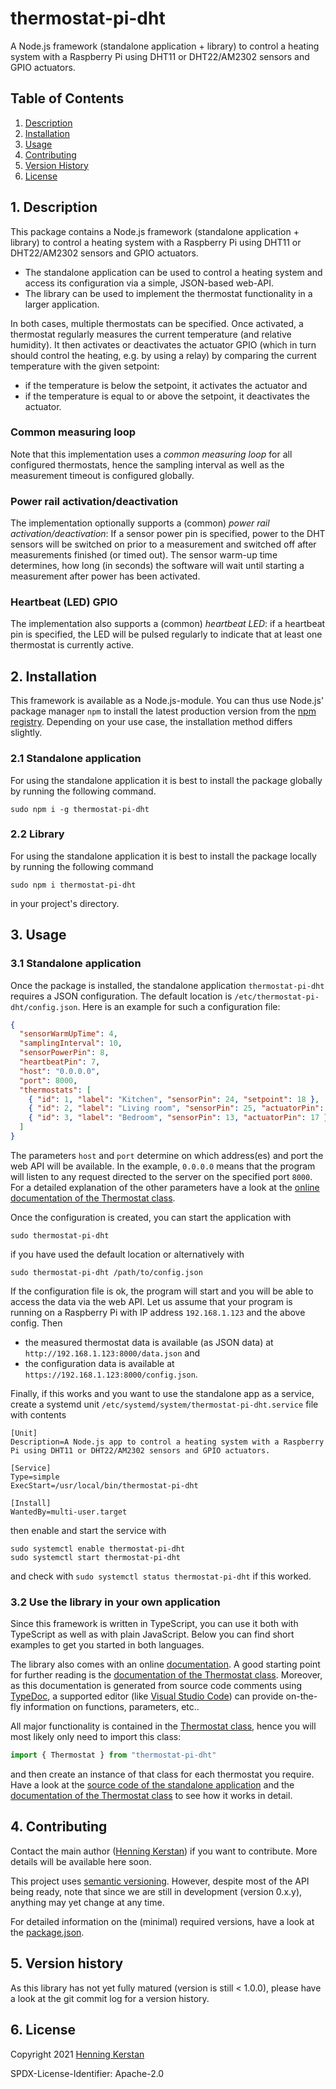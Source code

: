 # thermostat-pi-dht
A Node.js framework (standalone application + library) to control a heating system with a Raspberry Pi using DHT11 or DHT22/AM2302 sensors and GPIO actuators. 


## Table of Contents
1. [Description](#1-description)
1. [Installation](#2-installation)
1. [Usage](#3-usage)
1. [Contributing](#4-contributing)
1. [Version History](#5-version-history)
1. [License](#6-license)


## 1. Description 
This package contains a Node.js framework (standalone application + library) to control a heating system with a Raspberry Pi using DHT11 or DHT22/AM2302 sensors and GPIO actuators. 

- The standalone application can be used to control a heating system and access its configuration via a simple, JSON-based web-API.
- The library can be used to implement the thermostat functionality in a larger application.

In both cases, multiple thermostats can be specified. Once activated, a thermostat regularly measures the current temperature (and relative humidity). It then activates or deactivates the  actuator GPIO (which in turn should control the heating, e.g. by using a relay) by comparing the current temperature with the given setpoint:
- if the temperature is below the setpoint, it activates the actuator and
- if the temperature is equal to or above the setpoint, it deactivates the actuator.

### Common measuring loop
Note that this implementation uses a *common measuring loop* for all configured thermostats, hence the sampling interval as well as the measurement timeout is configured globally.

### Power rail activation/deactivation
The implementation optionally supports a (common) *power rail activation/deactivation*: If a sensor power pin is specified, power to the DHT sensors will be switched on prior to a measurement and switched off after measurements finished (or timed out). The sensor warm-up time determines, how long (in seconds) the software will wait until starting a measurement after power has been activated.

### Heartbeat (LED) GPIO
The implementation also supports a (common) *heartbeat LED*: if a heartbeat pin is specified, the LED will be pulsed regularly to indicate that at least one thermostat is currently active.

## 2. Installation
This framework is available as a Node.js-module. You can thus use Node.js' package manager `npm` to install the latest production version from the [npm registry](https://npmjs.com). Depending on your use case, the installation method differs slightly. 

### 2.1 Standalone application
For using the standalone application it is best to install the package globally by running the following command.

    sudo npm i -g thermostat-pi-dht


### 2.2 Library 
For using the standalone application it is best to install the package locally by running the following command

    sudo npm i thermostat-pi-dht

in your project's directory.


## 3. Usage
### 3.1 Standalone application
Once the package is installed, the standalone application `thermostat-pi-dht` requires a JSON configuration. The default location is `/etc/thermostat-pi-dht/config.json`.  Here is an example for such a configuration file:
```JSON
{
  "sensorWarmUpTime": 4,
  "samplingInterval": 10,
  "sensorPowerPin": 8,
  "heartbeatPin": 7,
  "host": "0.0.0.0",
  "port": 8000,
  "thermostats": [
    { "id": 1, "label": "Kitchen", "sensorPin": 24, "setpoint": 18 },
    { "id": 2, "label": "Living room", "sensorPin": 25, "actuatorPin": 11 },
    { "id": 3, "label": "Bedroom", "sensorPin": 13, "actuatorPin": 17 },
  ]
}
```
The parameters `host` and `port` determine on which address(es) and port the web API will be available. In the example, `0.0.0.0` means that the program will listen to any request directed to the server on the specified port `8000`. For a detailed explanation of the other parameters have a look at the [online documentation of the Thermostat class](https://henningkerstan.github.io/thermostat-pi-dht/classes/Thermostat.Thermostat-1.html). 

Once the configuration is created, you can start the application with
```
sudo thermostat-pi-dht
```
if you have used the default location or alternatively with
```
sudo thermostat-pi-dht /path/to/config.json
```
If the configuration file is ok, the program will start and you will be able to access the data via the web API. Let us assume that your program is running on a Raspberry Pi with IP address `192.168.1.123` and the above config. Then
- the measured thermostat data is available (as JSON data) at `http://192.168.1.123:8000/data.json` and
- the configuration data is available at `https://192.168.1.123:8000/config.json`.

Finally, if this works and you want to use the standalone app as a service, create a systemd unit `/etc/systemd/system/thermostat-pi-dht.service` file with contents
```
[Unit]
Description=A Node.js app to control a heating system with a Raspberry Pi using DHT11 or DHT22/AM2302 sensors and GPIO actuators.

[Service]
Type=simple
ExecStart=/usr/local/bin/thermostat-pi-dht

[Install]
WantedBy=multi-user.target
```
then enable and start the service with
```
sudo systemctl enable thermostat-pi-dht
sudo systemctl start thermostat-pi-dht
```
and check with `sudo systemctl status thermostat-pi-dht` if this worked.


### 3.2 Use the library in your own application
Since this framework is written in TypeScript, you can use it both with TypeScript as well as with plain JavaScript. Below you can find short examples to get you started in both languages. 

The library also comes with an online [documentation](https://henningkerstan.github.io/thermostat-pi-dht/). A good starting point for further reading is the [documentation of the Thermostat class](https://henningkerstan.github.io/thermostat-pi-dht/classes/Thermostat.Thermostat-1.html). Moreover, as this documentation is generated from source code comments using [TypeDoc](https://typedoc.org), a supported editor (like [Visual Studio Code](https://code.visualstudio.com/)) can provide on-the-fly information on functions, parameters, etc..

All major functionality is contained in the [Thermostat class](https://henningkerstan.github.io/thermostat-pi-dht/classes/Thermostat.Thermostat-1.html), hence you will most likely only need to import this class:
```typescript
import { Thermostat } from "thermostat-pi-dht"
```
and then create an instance of that class for each thermostat you require. Have a look at the [source code of the standalone application](https://github.com/henningkerstan/thermostat-pi-dht/blob/main/src/thermostat-pi-dht.ts) and the [documentation of the Thermostat class](https://henningkerstan.github.io/thermostat-pi-dht/classes/Thermostat.Thermostat-1.html) to see how it works in detail.

## 4. Contributing
Contact the main author ([Henning Kerstan](https://henningkerstan.de)) if you want to contribute. More details will be available here soon.

This project uses [semantic versioning](https://semver.org/). However, despite most of the API being ready, note that since we are still in development (version 0.x.y), anything may yet change at any time. 

For detailed information on the (minimal) required versions, have a look at the [package.json](https://github.com/henningkerstan/enocean-core/blob/main/package.json).

## 5. Version history
As this library has not yet fully matured (version is still < 1.0.0), please have a look at the git commit log for a version history.


## 6. License
Copyright 2021 [Henning Kerstan](https://henningkerstan.de)

SPDX-License-Identifier: Apache-2.0

